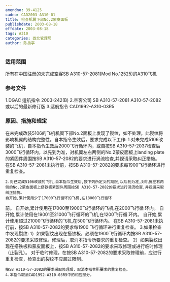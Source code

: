 ```yaml
---
amendno: 39-4125
cadno: CAD2003-A310-01
title: 检查机翼下部No.2蒙皮面板
publishdate: 2003-08-18
effdate: 2003-08-18
tags: A310
categories: 西北管理局
author: 陈岳亭
---
```


### 适用范围 
所有在中国注册的未完成空客SB A310-57-2081(Mod No.12525)的A310飞机

<!--more-->
### 参考文件
1.DGAC 适航指令 2003-242(B) 
    2.空客公司 SB A310-57-2081 A310-57-2082 或以后的最新修订版
    3.适航指令 CAD1992-A310-03R5 

### 原因、措施和规定 
在未完成改装5106的飞机机翼下部No.2面板上发现了裂纹，如不处理，此裂纹将影响机翼的结构完整性。自本指令生效后，要求完成以下工作: 
    1.对未完成5106改装的飞机，自本指令生效后2000飞行循环内，或自按SB A310-57-2037检查后3000飞行循环内，以先到为准，对机翼左右两侧的No.2蒙皮面板上landing plate 的紧固件周围按SB A310-57-2082的要求进行涡流检查,并视请采取纠正措施。 
    在SB A310-57-2081未执行前，按SB A310-57-2082的要求每1900飞行循环进行重复检查。 
  
    2.对已完成5106改装的飞机,自本指令生效后,按下列所定义的期限,以后到为准,对机翼左右两侧的No.2蒙皮面板上搭铁板紧固件周围按SB A310-57-2082的要求进行涡流检查,并视请采取纠正措施。 
    自开始,累计使用少于17000飞行循环的飞机,在18000飞行循环
前。     自开始,累计使用在17000至19000飞行循环的飞机,在2000飞行循
环内。     自开始,累计使用在19001至21000飞行循环的飞机,在1200飞行循
环内。     自开始,累计使用超过21000飞行循环的飞机,在500飞行循环内。     在SB A310-57-2081未执行前，按SB A310-57-2082的要求每1900
飞行循环进行重复检查。 
    3.如果检查中发现裂纹: 
1）如果裂纹出现在搭铁板，必须在1900飞行循环内按SB A310-57-2082的要求采取修理。修理后，取消本指令所要求的重复检查。 
2）如果裂纹出现在搭铁板和蒙皮面板上，按SB A310-57-2082的要求采取修理或进行临时修理（止裂孔）。     对于临时修理，在按SB A310-57-2082的要求采取修理前，应进行重复检查，检查出的裂纹不应超过限制。 

    按SB A310-57-2082的要求采取修理后，取消本指令所要求的重复检查。 
    4.本指令取消CAD1992-A310-03R5中的相应部分。 

